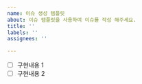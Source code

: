 ```yaml
---
name: 이슈 생성 템플릿
about: 이슈 템플릿을 사용하여 이슈를 작성 해주세요.
title: ''
labels: ''
assignees: ''

---
```


- [ ] 구현내용 1
- [ ] 구현내용 2
